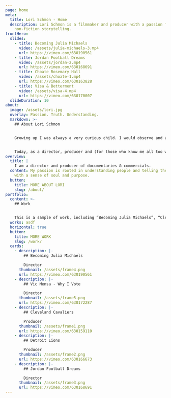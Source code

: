 ```yaml
---
page: home
meta:
  title: Lori Schmon - Home
  description: Lori Schmon is a filmmaker and producer with a passion for creative
    non-fiction storytelling.
frontHero:
  slides:
    - title: Becoming Julia Michaels
      video: /assets/julia-michaels-3.mp4
      url: https://vimeo.com/630190561
    - title: Jordan Football Dreams
      video: /assets/jordan-2.mp4
      url: https://vimeo.com/630168691
    - title: Choate Rosemary Hall
      video: /assets/choate-1.mp4
      url: https://vimeo.com/630163828
    - title: Visa & Betterment
      video: /assets/visa-4.mp4
      url: https://vimeo.com/630170007
  slideDuration: 10
about:
  image: /assets/lori.jpg
  overlay: Passion. Truth. Understanding.
  markdown: >-
    ## About Lori Schmon


    Growing up I was always a very curious child. I would observe and analyze and take things in, always trying to understand the “why” and “how” of situations, not just the “who, what, when, where.” To some I seemed reserved, but really I was just trying to understand the world and everyone in it. 


    Today, as a director, producer and (for those who know me all too well) a dedicated dog mom, I’m not all that different. My passion is rooted in understanding people and telling their stories with a sense of soul, purpose, and intention. In my work, I hope to make films that help us find connection and truth in our shared human experience. Because that’s all that really matters in the end.
overview:
  title: |
    I am a director and producer of documentaries & commercials. 
  content: My passion is rooted in understanding people and telling their stories
    with a sense of soul and purpose.
  button:
    title: MORE ABOUT LORI
    slug: /about/
portfolio:
  content: >-
    ## Work


    This is a sample of work, including “Becoming Julia Michaels”, “Cleveland Cavaliers”, “Why I Vote: Vic Mensa”, “Jordan Football Dreams” and more.
  works: asdf
  horizontal: true
  button:
    title: MORE WORK
    slug: /work/
  cards:
    - description: |-
        ## Becoming Julia Michaels

        Director
      thumbnail: /assets/frame4.png
      url: https://vimeo.com/630190561
    - description: |-
        ## Vic Mensa - Why I Vote

        Director
      thumbnail: /assets/frame5.png
      url: https://vimeo.com/630172287
    - description: |-
        ## Cleveland Cavaliers

        Producer
      thumbnail: /assets/frame1.png
      url: https://vimeo.com/630159110
    - description: |-
        ## Detroit Lions

        Producer
      thumbnail: /assets/frame2.png
      url: https://vimeo.com/630166673
    - description: |-
        ## Jordan Football Dreams

        Director
      thumbnail: /assets/frame3.png
      url: https://vimeo.com/630168691
---
```

